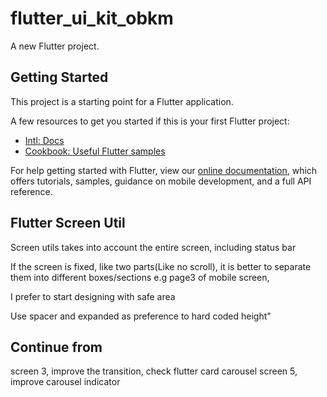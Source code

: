 # flutter_ui_kit_obkm

A new Flutter project.

## Getting Started

This project is a starting point for a Flutter application.

A few resources to get you started if this is your first Flutter project:

- [Intl: Docs](https://marketplace.visualstudio.com/items?itemName=localizely.flutter-intl)
- [Cookbook: Useful Flutter samples](https://flutter.dev/docs/cookbook)

For help getting started with Flutter, view our
[online documentation](https://flutter.dev/docs), which offers tutorials,
samples, guidance on mobile development, and a full API reference.

## Flutter Screen Util
Screen utils takes into account the entire screen, including status bar

If the screen is fixed, like two parts(Like no scroll), it is better to separate them into different
boxes/sections e.g page3 of mobile screen, 

I prefer to start designing with safe area

Use spacer and expanded as preference to hard coded height"

## Continue from
screen 3, improve the transition, check flutter card carousel
screen 5, improve carousel indicator


